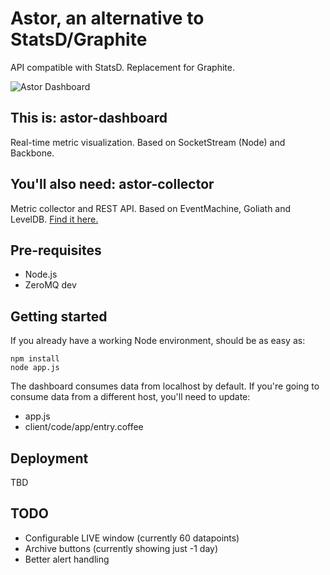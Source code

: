 Astor, an alternative to StatsD/Graphite
========================================

API compatible with StatsD. Replacement for Graphite.

![Astor Dashboard](http://i.imgur.com/xtTtS.png)

This is: astor-dashboard
---------------
Real-time metric visualization. Based on SocketStream (Node) and Backbone.

You'll also need: astor-collector
---------------
Metric collector and REST API. Based on EventMachine, Goliath and LevelDB. [Find it here.](https://github.com/malditogeek/astor-collector)

Pre-requisites
--------------

  * Node.js
  * ZeroMQ dev 

Getting started
---------------

If you already have a working Node environment, should be as easy as:

    npm install
    node app.js

The dashboard consumes data from localhost by default. If you're going to consume data from a different host, you'll need to update:

  * app.js
  * client/code/app/entry.coffee

Deployment
----------

TBD

TODO
----

  * Configurable LIVE window (currently 60 datapoints)
  * Archive buttons (currently showing just -1 day)
  * Better alert handling
